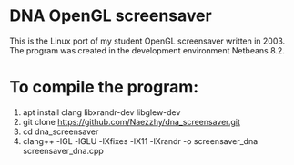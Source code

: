 # DNA OpenGL screensaver
This is the Linux port of my student OpenGL screensaver written in 2003.
The program was created in the development environment Netbeans 8.2.

# To compile the program:
1. apt install clang libxrandr-dev libglew-dev
2. git clone https://github.com/Naezzhy/dna_screensaver.git
3. cd dna_screensaver
4. clang++ -lGL -lGLU -lXfixes -lX11 -lXrandr -o screensaver_dna screensaver_dna.cpp
